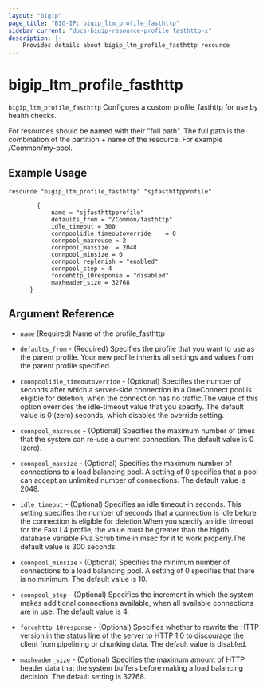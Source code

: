 ```yaml
---
layout: "bigip"
page_title: "BIG-IP: bigip_ltm_profile_fasthttp"
sidebar_current: "docs-bigip-resource-profile_fasthttp-x"
description: |-
    Provides details about bigip_ltm_profile_fasthttp resource
---
```


# bigip\_ltm\_profile_fasthttp

`bigip_ltm_profile_fasthttp` Configures a custom profile_fasthttp for use by health checks.

For resources should be named with their "full path". The full path is the combination of the partition + name of the resource. For example /Common/my-pool.

## Example Usage


```hcl
resource "bigip_ltm_profile_fasthttp" "sjfasthttpprofile"

        {
            name = "sjfasthttpprofile"
            defaults_from = "/Common/fasthttp"
            idle_timeout = 300
            connpoolidle_timeoutoverride	= 0
            connpool_maxreuse = 2
            connpool_maxsize  = 2048
            connpool_minsize = 0
            connpool_replenish = "enabled"
            connpool_step = 4
            forcehttp_10response = "disabled"
            maxheader_size = 32768
      }

```      

## Argument Reference

* `name` (Required) Name of the profile_fasthttp

* `defaults_from` - (Required) Specifies the profile that you want to use as the parent profile. Your new profile inherits all settings and values from the parent profile specified.

* `connpoolidle_timeoutoverride` - (Optional) Specifies the number of seconds after which a server-side connection in a OneConnect pool is eligible for deletion, when the connection has no traffic.The value of this option overrides the idle-timeout value that you specify. The default value is 0 (zero) seconds, which disables the override setting.

* `connpool_maxreuse` - (Optional) Specifies the maximum number of times that the system can re-use a current connection. The default value is 0 (zero).

* `connpool_maxsize` - (Optional) Specifies the maximum number of connections to a load balancing pool. A setting of 0 specifies that a pool can accept an unlimited number of connections. The default value is 2048.

* `idle_timeout` - (Optional) Specifies an idle timeout in seconds. This setting specifies the number of seconds that a connection is idle before the connection is eligible for deletion.When you specify an idle timeout for the Fast L4 profile, the value must be greater than the bigdb database variable Pva.Scrub time in msec for it to work properly.The default value is 300 seconds.

* `connpool_minsize` - (Optional) Specifies the minimum number of connections to a load balancing pool. A setting of 0 specifies that there is no minimum. The default value is 10.

* `connpool_step`  - (Optional) Specifies the increment in which the system makes additional connections available, when all available connections are in use. The default value is 4.
* `forcehttp_10response` - (Optional) Specifies whether to rewrite the HTTP version in the status line of the server to HTTP 1.0 to discourage the client from pipelining or chunking data. The default value is disabled.

* `maxheader_size` - (Optional) Specifies the maximum amount of HTTP header data that the system buffers before making a load balancing decision. The default setting is 32768.
